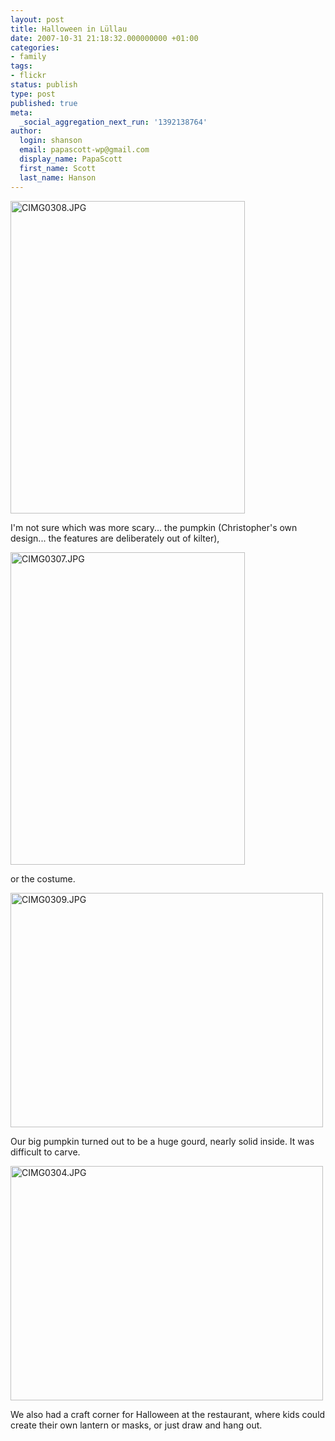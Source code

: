 ```yaml
---
layout: post
title: Halloween in Lüllau
date: 2007-10-31 21:18:32.000000000 +01:00
categories:
- family
tags:
- flickr
status: publish
type: post
published: true
meta:
  _social_aggregation_next_run: '1392138764'
author:
  login: shanson
  email: papascott-wp@gmail.com
  display_name: PapaScott
  first_name: Scott
  last_name: Hanson
---
```

<p><a href="http://www.flickr.com/photos/51035717986@N01/1810081434" title="View 'CIMG0308.JPG' on Flickr.com"><img src="3.static.flickr.com/2099/1810081434_dbd429ff32.jpg" alt="CIMG0308.JPG" border="0" width="375" height="500" /></a></p>
<p>I'm not sure which was more scary... the pumpkin (Christopher's own design... the features are deliberately out of kilter),</p>
<p><a href="http://www.flickr.com/photos/51035717986@N01/1809235113" title="View 'CIMG0307.JPG' on Flickr.com"><img src="3.static.flickr.com/2119/1809235113_99d48f22d8.jpg" alt="CIMG0307.JPG" border="0" width="375" height="500" /></a></p>
<p>or the costume.</p>
<p><a href="http://www.flickr.com/photos/51035717986@N01/1810082418" title="View 'CIMG0309.JPG' on Flickr.com"><img src="3.static.flickr.com/2388/1810082418_abe2a5b901.jpg" alt="CIMG0309.JPG" border="0" width="500" height="375" /></a></p>
<p>Our big pumpkin turned out to be a huge gourd, nearly solid inside. It was difficult to carve.</p>
<p><a href="http://www.flickr.com/photos/51035717986@N01/1809233233" title="View 'CIMG0304.JPG' on Flickr.com"><img src="3.static.flickr.com/2150/1809233233_107a013d62.jpg" alt="CIMG0304.JPG" border="0" width="500" height="375" /></a></p>
<p>We also had a craft corner for Halloween at the restaurant, where kids could create their own lantern or masks, or just draw and hang out.</p>

